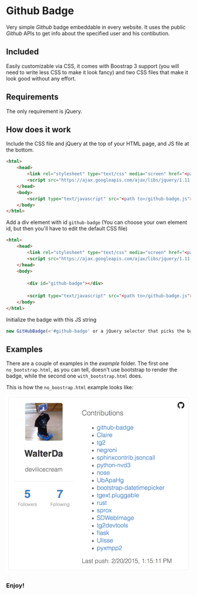 # Github Badge
Very simple *Github* badge embeddable in every website.
It uses the public *Github* APIs to get info about the specified user and his contibution.

## Included
Easily customizable via CSS, it comes with Boostrap 3 support (you will need to write less CSS to make it look fancy)
and two CSS files that make it look good without any effort.

## Requirements
The only requirement is jQuery.

## How does it work
Include the CSS file and jQuery at the top of your HTML page, and JS file at the bottom.

```html
<html>
    <head>
        <link rel="stylesheet" type="text/css" media="screen" href="<path to>/github-badge.css" />
        <script src="https://ajax.googleapis.com/ajax/libs/jquery/1.11.2/jquery.min.js"></script>    
    </head>
    <body>
        <script type="text/javascript" src="<path to>/github-badge.js"></script>
    </body>
</html>

```

Add a div element with id `github-badge` (You can choose your own element id, but then you'll have to edit the default CSS file)

```html
<html>
    <head>
        <link rel="stylesheet" type="text/css" media="screen" href="<path to>/github-badge.css" />
        <script src="https://ajax.googleapis.com/ajax/libs/jquery/1.11.2/jquery.min.js"></script>    
    </head>
    <body>
        
        <div id="github-badge"></div>
        
        <script type="text/javascript" src="<path to>/github-badge.js"></script>
    </body>
</html>

```

Initialize the badge with this JS string

```javascript
new GitHubBadge(<'#github-badge' or a jQuery selector that picks the badge element>, <github username>);
```

## Examples
There are a couple of examples in the *example* folder.
The first one `no_bootstrap.html`, as you can tell, doesn't use bootstrap to render the badge, while the second one `with_bootstrap.html` does.

This is how the `no_boostrap.html` example looks like:

![alt text](https://github.com/devilicecream/github-badge/blob/master/example/screen.png?raw=true "Github Badge")


### Enjoy!